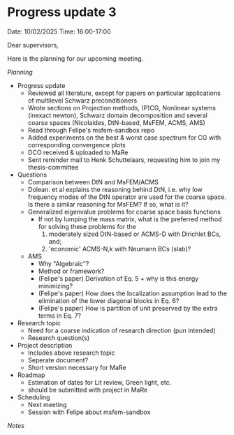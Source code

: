 # Progress update 3
Date: 10/02/2025
Time: 16:00-17:00
 
Dear supervisors, 
 
Here is the planning for our upcoming meeting. 
 
_Planning_
- Progress update
    - Reviewed all literature, except for papers on particular applications of multilevel Schwarz preconditioners
    - Wrote sections on Projection methods, (P)CG, Nonlinear systems (inexact newton), Schwarz domain decomposition and several coarse spaces (Nicolaides, DtN-based, MsFEM, ACMS, AMS)
    - Read through Felipe's msfem-sandbox repo
    - Added experiments on the best & worst case spectrum for CG with corresponding convergence plots
    - DCO received & uploaded to MaRe
    - Sent reminder mail to Henk Schuttelaars, requesting him to join my thesis-committee
- Questions
    - Comparison between DtN and MsFEM/ACMS
    - Dolean. et al explains the reasoning behind DtN, i.e. why low frequency modes of the DtN operator are used for the coarse space. Is there a similar reasoning for MsFEM? If so, what is it?
    - Generalized eigenvalue problems for coarse space basis functions
        - If not by lumping the mass matrix, what is the preferred method for solving these problems for the 
            1. moderately sized DtN-based or ACMS-D with Dirichlet BCs, and;
            2. 'economic' ACMS-N,k with Neumann BCs (slab)? 
    - AMS
        - Why "Algebraic"?
        - Method or framework?
        - (Felipe's paper) Derivation of Eq. 5 + why is this energy minimizing?
        - (Felipe's paper) How does the localization assumption lead to the elimination of the lower diagonal blocks in Eq. 6?
        - (Felipe's paper) How is partition of unit preserved by the extra terms in Eq. 7?
- Research topic
    - Need for a coarse indication of research direction (pun intended)
    - Research question(s)
- Project description
    - Includes above research topic
    - Seperate document?
    - Short version necessary for MaRe
- Roadmap
    - Estimation of dates for Lit review, Green light, etc.
    - should be submitted with project in MaRe
- Scheduling
    - Next meeting
    - Session with Felipe about msfem-sandbox

_Notes_
